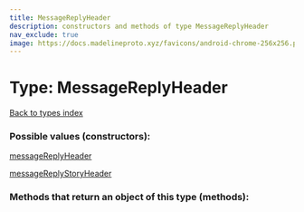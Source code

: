 ```yaml
---
title: MessageReplyHeader
description: constructors and methods of type MessageReplyHeader
nav_exclude: true
image: https://docs.madelineproto.xyz/favicons/android-chrome-256x256.png
---
```

# Type: MessageReplyHeader
[Back to types index](index.html)



### Possible values (constructors):

[messageReplyHeader](/API_docs/constructors/messageReplyHeader.html)  

[messageReplyStoryHeader](/API_docs/constructors/messageReplyStoryHeader.html)  



### Methods that return an object of this type (methods):



